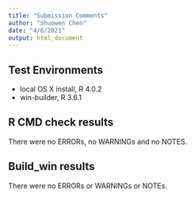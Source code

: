 ```yaml
---
title: "Submission Comments"
author: "Shuowen Chen"
date: "4/6/2021"
output: html_document
---
```


## Test Environments

* local OS X install, R 4.0.2
* win-builder, R 3.6.1

## R CMD check results
There were no ERRORs, no WARNINGs and no NOTES.

## Build_win results

There were no ERRORs or WARNINGs or NOTEs.
